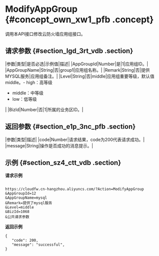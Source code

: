 # ModifyAppGroup {#concept_own_xw1_pfb .concept}

调用本API接口修改云防火墙应用组接口。

## 请求参数 {#section_lgd_3rt_vdb .section}

|参数|类型|是否必选|示例值|描述|
|AppGroupId|Number|是|1|应用组ID。|
|AppGroupName|String|否|group1|应用组名称。|
|Remark|String|否|提供MYSQL服务|应用组备注。|
|Level|String|否|middle|应用组重要等级，默认值middle。-   high：高等级
-   middle：中等级
-   low：低等级

|
|BizId|Number|否|1|所属的业务区ID。|

## 返回参数 {#section_e1p_3nc_pfb .section}

|参数|类型|描述|
|code|Number|请求结果，code为200代表请求成功。|
|message|String|操作是否成功的消息提示。|

## 示例 {#section_sz4_ctt_vdb .section}

**请求示例**

```

https://cloudfw.cn-hangzhou.aliyuncs.com/?Action=ModifyAppGroup
&AppGroupId=12
&AppGroupName=mysql
&Remark=提供了mysql服务
&Level=middle
&BizId=1068
&公共请求参数
```

**返回示例**

```
{
   "code": 200,
   "message": "successful",
}

```

